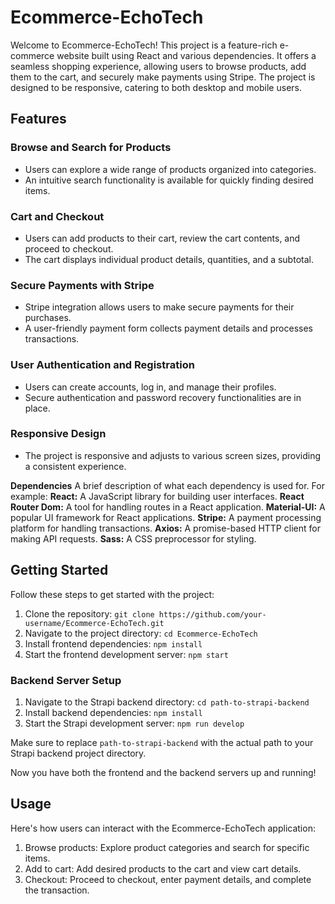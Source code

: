# Ecommerce-EchoTech

Welcome to Ecommerce-EchoTech! This project is a feature-rich e-commerce website built using React and various dependencies. 
It offers a seamless shopping experience, allowing users to browse products, add them to the cart, and securely make payments using Stripe. 
The project is designed to be responsive, catering to both desktop and mobile users.

## Features

### Browse and Search for Products
- Users can explore a wide range of products organized into categories.
- An intuitive search functionality is available for quickly finding desired items.

### Cart and Checkout
- Users can add products to their cart, review the cart contents, and proceed to checkout.
- The cart displays individual product details, quantities, and a subtotal.

### Secure Payments with Stripe
- Stripe integration allows users to make secure payments for their purchases.
- A user-friendly payment form collects payment details and processes transactions.

### User Authentication and Registration
- Users can create accounts, log in, and manage their profiles.
- Secure authentication and password recovery functionalities are in place.

### Responsive Design
- The project is responsive and adjusts to various screen sizes, providing a consistent experience.

**Dependencies**
 A brief description of what each dependency is used for. 
 For example:
**React:** A JavaScript library for building user interfaces.
**React Router Dom:** A tool for handling routes in a React application.
**Material-UI:** A popular UI framework for React applications.
**Stripe:** A payment processing platform for handling transactions.
**Axios:** A promise-based HTTP client for making API requests.
**Sass:** A CSS preprocessor for styling.

## Getting Started

Follow these steps to get started with the project:

1. Clone the repository: `git clone https://github.com/your-username/Ecommerce-EchoTech.git`
2. Navigate to the project directory: `cd Ecommerce-EchoTech`
3. Install frontend dependencies: `npm install`
4. Start the frontend development server: `npm start`

### Backend Server Setup

1. Navigate to the Strapi backend directory: `cd path-to-strapi-backend`
2. Install backend dependencies: `npm install`
3. Start the Strapi development server: `npm run develop`

Make sure to replace `path-to-strapi-backend` with the actual path to your Strapi backend project directory.

Now you have both the frontend and the backend servers up and running!

## Usage

Here's how users can interact with the Ecommerce-EchoTech application:

1. Browse products: Explore product categories and search for specific items.
2. Add to cart: Add desired products to the cart and view cart details.
3. Checkout: Proceed to checkout, enter payment details, and complete the transaction.

